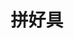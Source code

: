 ---
title: '拼好具'
sidebar: false
aside: false
lastUpdated: false
editLink: false
footer: false
layout: home
hero:
  name: 拼好具
  text: "拼一拼 更好用"
  tagline: 一个足以
  image:
    src: /logo.png
    alt: "拼好具 Logo"
  actions:
    - theme: brand
      text: 开始
      link: /uuid
    - theme: alt
      text: GitHub
      link: https://github.com/OFXIV/tool
features:
  - icon: 📝
    title: 博客
    details: 采用hugo-stack搭建，分享内容
    link: https://ofxiv.github.io/hugo-stack
    linktext: ᴏɴᴇ ғᴏᴜʀ
  - icon: '<img src="/vitepress-logo-large.svg" alt="VitePress" style="width:32px;height:32px;" />'
    title: VitePress搭建
    details: 专为构建快速、以内容为中心的站点而设计
    link: https://vitepress.dev/zh/
    linktext: VitePress
---